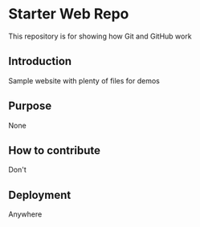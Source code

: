 # Starter Web Repo

This repository is for showing how Git and GitHub work

## Introduction

Sample website with plenty of files for demos

## Purpose
None

## How to contribute
Don't

## Deployment
Anywhere
